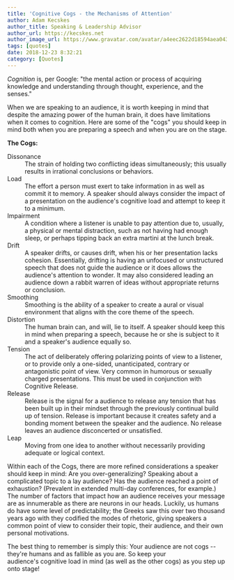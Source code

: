 ```yaml
---
title: 'Cognitive Cogs - the Mechanisms of Attention'
author: Adam Kecskes
author_title: Speaking & Leadership Advisor
author_url: https://kecskes.net
author_image_url: https://www.gravatar.com/avatar/a4eec2622d18594aea04310ae3ec577c
tags: [quotes]
date: 2018-12-23 8:32:21
category: [Quotes]
---
```


<p><dfn>Cognition</dfn> is, per Google: "the mental action or process of acquiring knowledge and understanding through thought, experience, and the senses."</p>
<p>When we are speaking to an audience, it is worth keeping in mind that despite the amazing power of the human brain, it does have limitations when it comes to cognition. Here are some of the "cogs" you should keep in mind both when you are preparing a speech and when you are on the stage.</p>
<!--truncate-->
<p><strong>The Cogs:</strong></p>
<dl>
<dt>Dissonance</dt>
<dd>The strain of holding two conflicting ideas simultaneously; this usually results in irrational conclusions or behaviors. </dd>
<dt>Load</dt>
<dd>The effort a person must exert to take information in as well as commit it to memory. A speaker should always consider the impact of a presentation on the audience's cognitive load and attempt to keep it to a minimum.</dd>
<dt>Impairment</dt>
<dd>A condition where a listener is unable to pay attention due to, usually, a physical or mental distraction, such as not having had enough sleep, or perhaps tipping back an extra martini at the lunch break.</dd>
<dt>Drift</dt>
<dd>A speaker drifts, or causes drift, when his or her presentation lacks cohesion. Essentially, drifting is having an unfocused or unstructured speech that does not guide the audience or it does allows the audience's attention to wonder. It may also considered leading an audience down a rabbit warren of ideas without appropriate returns or conclusion.</dd>
<dt>Smoothing</dt>
<dd>Smoothing is the ability of a speaker to create a aural or visual environment that aligns with the core theme of the speech.</dd>
<dt>Distortion</dt>
<dd>The human brain can, and will, lie to itself. A speaker should keep this in mind when preparing a speech, because he or she is subject to it and a speaker's audience equally so. </dd>
<dt>Tension</dt>
<dd>The act of deliberately offering polarizing points of view to a listener, or to provide only a one-sided, unanticipated, contrary or antagonistic point of view. Very common in humorous or sexually charged presentations. This must be used in conjunction with Cognitive Release.</dd>
<dt>Release</dt>
<dd>Release is the signal for a audience to release any tension that has been built up in their mindset through the previously continual build up of tension. Release is important because it creates safety and a bonding moment between the speaker and the audience. No release leaves an audience disconcerted or unsatisfied. </dd>
<dt>Leap</dt>
<dd>Moving from one idea to another without necessarily providing adequate or logical context. </dd>
</dl>
<p>Within each of the Cogs, there are more refined considerations a speaker should keep in mind: Are you over-generalizing? Speaking about a complicated topic to a lay audience? Has the audience reached a point of exhaustion? (Prevalent in extended multi-day conferences, for example.) The number of factors that impact how an audience receives your message are as innumerable as there are neurons in our heads. Luckily, us humans do have some level of predictability; the Greeks saw this over two thousand years ago with they codified the modes of rhetoric, giving speakers a common point of view to consider their topic, their audience, and their own personal motivations.</p>
<p>The best thing to remember is simply this: Your audience are not cogs -- they're humans and as fallible as you are. So keep your audience's cognitive load in mind (as well as the other cogs) as you step up onto stage!</p>
<p> </p>
